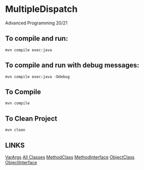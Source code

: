 # MultipleDispatch
Advanced Programming 20/21

## To compile and run:

```
mvn compile exec:java
```

## To compile and run with debug messages:

```
mvn compile exec:java -Ddebug
```

## To Compile
```
mvn compile
```

## To Clean Project
```
mvn clean
```

## LINKS

[VarArgs](https://docs.oracle.com/javase/8/docs/technotes/guides/language/varargs.html)
[All Classes](https://docs.oracle.com/javase/10/docs/api/allclasses-noframe.html)
[MethodClass](https://docs.oracle.com/javase/10/docs/api/java/lang/reflect/Method.html)
[MethodInterface](https://docs.oracle.com/javase/10/docs/api/com/sun/jdi/Method.html)
[ObjectClass](https://docs.oracle.com/javase/10/docs/api/java/lang/Object.html)
[ObjectInterface](https://docs.oracle.com/javase/10/docs/api/org/omg/CORBA/Object.html)


